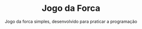 <h1 align="center">Jogo da Forca</h1>
<p align="center">Jogo da forca simples, desenvolvido para praticar a programação</p>
